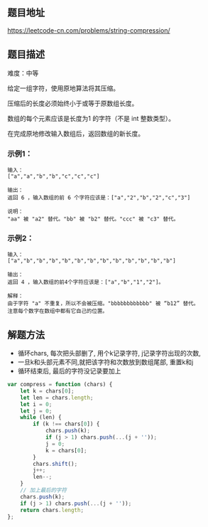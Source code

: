 ## 题目地址

https://leetcode-cn.com/problems/string-compression/

## 题目描述

难度：中等

给定一组字符，使用原地算法将其压缩。

压缩后的长度必须始终小于或等于原数组长度。

数组的每个元素应该是长度为1 的字符（不是 int 整数类型）。

在完成原地修改输入数组后，返回数组的新长度。

### 示例1：

```
输入：
["a","a","b","b","c","c","c"]

输出：
返回 6 ，输入数组的前 6 个字符应该是：["a","2","b","2","c","3"]

说明：
"aa" 被 "a2" 替代。"bb" 被 "b2" 替代。"ccc" 被 "c3" 替代。
```

### 示例2：

```
输入：
["a","b","b","b","b","b","b","b","b","b","b","b","b"]

输出：
返回 4 ，输入数组的前4个字符应该是：["a","b","1","2"]。

解释：
由于字符 "a" 不重复，所以不会被压缩。"bbbbbbbbbbbb" 被 “b12” 替代。
注意每个数字在数组中都有它自己的位置。
```

## 解题方法

- 循环chars, 每次把头部删了, 用个k记录字符, j记录字符出现的次数,
- 一旦k和头部元素不同,就把该字符和次数放到数组尾部, 重置k和j
- 循环结束后, 最后的字符没记录要加上

```js
var compress = function (chars) {
    let k = chars[0];
    let len = chars.length;
    let i = 0;
    let j = 0;
    while (len) {
        if (k !== chars[0]) {
            chars.push(k);
            if (j > 1) chars.push(...(j + ''));
            j = 0;
            k = chars[0];
        }
        chars.shift();
        j++;
        len--;
    }
    // 加上最后的字符
    chars.push(k);
    if (j > 1) chars.push(...(j + ''));
    return chars.length;
};
```
